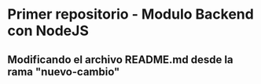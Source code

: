 # Primer repositorio - Modulo Backend con NodeJS

## Modificando el archivo README.md desde la rama "nuevo-cambio"